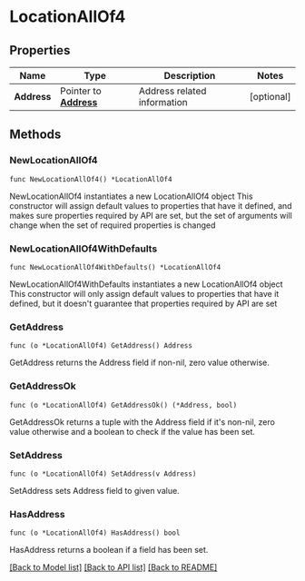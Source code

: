 # LocationAllOf4

## Properties

Name | Type | Description | Notes
------------ | ------------- | ------------- | -------------
**Address** | Pointer to [**Address**](address.md) | Address related information | [optional] 

## Methods

### NewLocationAllOf4

`func NewLocationAllOf4() *LocationAllOf4`

NewLocationAllOf4 instantiates a new LocationAllOf4 object
This constructor will assign default values to properties that have it defined,
and makes sure properties required by API are set, but the set of arguments
will change when the set of required properties is changed

### NewLocationAllOf4WithDefaults

`func NewLocationAllOf4WithDefaults() *LocationAllOf4`

NewLocationAllOf4WithDefaults instantiates a new LocationAllOf4 object
This constructor will only assign default values to properties that have it defined,
but it doesn't guarantee that properties required by API are set

### GetAddress

`func (o *LocationAllOf4) GetAddress() Address`

GetAddress returns the Address field if non-nil, zero value otherwise.

### GetAddressOk

`func (o *LocationAllOf4) GetAddressOk() (*Address, bool)`

GetAddressOk returns a tuple with the Address field if it's non-nil, zero value otherwise
and a boolean to check if the value has been set.

### SetAddress

`func (o *LocationAllOf4) SetAddress(v Address)`

SetAddress sets Address field to given value.

### HasAddress

`func (o *LocationAllOf4) HasAddress() bool`

HasAddress returns a boolean if a field has been set.


[[Back to Model list]](../README.md#documentation-for-models) [[Back to API list]](../README.md#documentation-for-api-endpoints) [[Back to README]](../README.md)


